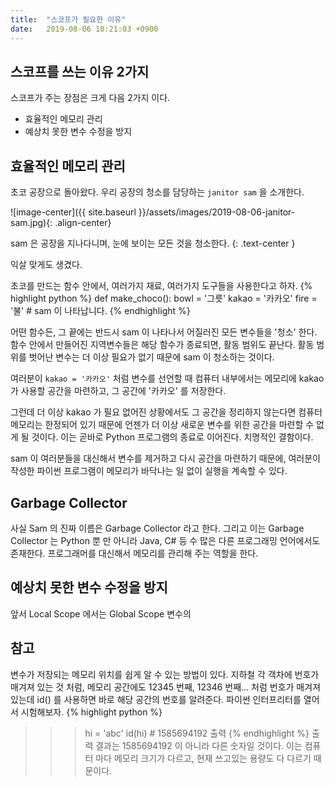 ```yaml
---
title:  "스코프가 필요한 이유"
date:   2019-08-06 10:21:03 +0900
---
```


## 스코프를 쓰는 이유 2가지
스코프가 주는 장점은 크게 다음 2가지 이다.
* 효율적인 메모리 관리
* 예상치 못한 변수 수정을 방지

## 효율적인 메모리 관리
초코 공장으로 돌아왔다. 우리 공장의 청소를 담당하는 `janitor sam` 을 소개한다.

![image-center]({{ site.baseurl }}/assets/images/2019-08-06-janitor-sam.jpg){: .align-center}

sam 은 공장을 지나다니며, 눈에 보이는 모든 것을 청소한다.
{: .text-center }

익살 맞게도 생겼다.

초코를 만드는 함수 안에서, 여러가지 재료, 여러가지 도구들을 사용한다고 하자.
{% highlight python %}
def make_choco():
    bowl = '그릇'
    kakao = '카카오'
    fire = '불'
    # sam 이 나타납니다.
{% endhighlight %}

어떤 함수든, 그 끝에는 반드시 sam 이 나타나서 어질러진 모든 변수들을 '청소' 한다.
함수 안에서 만들어진 지역변수들은 해당 함수가 종료되면, 활동 범위도 끝난다.
활동 범위를 벗어난 변수는 더 이상 필요가 없기 때문에 sam 이 청소하는 것이다.

여러분이 `kakao = '카카오'` 처럼 변수를 선언할 때 컴퓨터 내부에서는 메모리에
kakao 가 사용할 공간을 마련하고, 그 공간에 '카카오' 를 저장한다.

그런데 더 이상 kakao 가 필요 없어진 상황에서도 그 공간을 정리하지 않는다면
컴퓨터 메모리는 한정되어 있기 때문에 언젠가 더 이상 새로운 변수를 위한 공간을 마련할 수 없게 될 것이다.
이는 곧바로 Python 프로그램의 종료로 이어진다. 치명적인 결함이다.

sam 이 여러분들을 대신해서 변수를 제거하고 다시 공간을 마련하기 때문에, 여러분이 작성한
파이썬 프로그램이 메모리가 바닥나는 일 없이 실행을 계속할 수 있다.


## Garbage Collector
사실 Sam 의 진짜 이름은 Garbage Collector 라고 한다. 그리고 이는 Garbage Collector 는
Python 뿐 만 아니라 Java, C# 등 수 많은 다른 프로그래밍 언어에서도 존재한다.
프로그래머를 대신해서 메모리를 관리해 주는 역할을 한다.


## 예상치 못한 변수 수정을 방지
앞서 Local Scope 에서는 Global Scope 변수의 



## 참고
변수가 저장되는 메모리 위치를 쉽게 알 수 있는 방법이 있다. 지하철 각 객차에
번호가 매겨져 있는 것 처럼, 메모리 공간에도 12345 번째, 12346 번째... 처럼 번호가 매겨져 있는데
id() 를 사용하면 바로 해당 공간의 번호를 알려준다.
파이썬 인터프리터를 열어서 시험해보자.
{% highlight python %}
>>> hi = 'abc'
>>> id(hi) # 1585694192 출력
{% endhighlight %}
출력 결과는 1585694192 이 아니라 다른 숫자일 것이다. 이는 컴퓨터 마다 메모리 크기가 다르고, 
현재 쓰고있는 용량도 다 다르기 때문이다.


